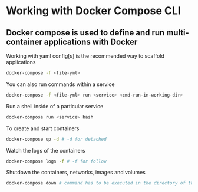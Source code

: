 # Working with Docker Compose CLI

## Docker compose is used to define and run multi-container applications with Docker

Working with yaml config[s] is the recommended way to scaffold applications

```sh
docker-compose -f <file-yml>
```

You can also run commands within a service

```sh
docker-compose -f <file-yml> run <service> <cmd-run-in-working-dir>
```

Run a shell inside of a particular service

```sh
docker-compose run <service> bash
```

To create and start containers

```sh
docker-compose up -d # -d for detached
```

Watch the logs of the containers

```sh
docker-compose logs -f # -f for follow
```

Shutdown the containers, networks, images and volumes

```sh
docker-compose down # command has to be executed in the directory of the docker-compose.yml file
```

